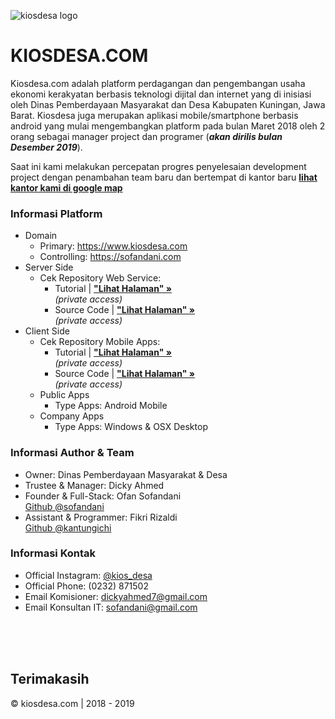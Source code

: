 ![kiosdesa logo](https://i.pinimg.com/564x/c4/17/ad/c417adcccc9ac7b572492ca2bdef46d1.jpg)

# KIOSDESA.COM

Kiosdesa.com adalah platform perdagangan dan pengembangan usaha ekonomi kerakyatan berbasis teknologi dijital dan internet yang di inisiasi oleh Dinas Pemberdayaan Masyarakat dan Desa Kabupaten Kuningan, Jawa Barat. Kiosdesa juga merupakan aplikasi mobile/smartphone berbasis android yang mulai mengembangkan platform pada bulan Maret 2018 oleh 2 orang sebagai manager project dan programer (_**akan dirilis bulan Desember 2019**_).

Saat ini kami melakukan percepatan progres penyelesaian development project dengan penambahan team baru dan bertempat di kantor baru **[lihat kantor kami di google map](https://goo.gl/maps/4gt3oT9uzXp)**

### Informasi Platform
- Domain
  - Primary: https://www.kiosdesa.com
  - Controlling: https://sofandani.com
- Server Side
  - Cek Repository Web Service:
    - Tutorial | **["Lihat Halaman" &raquo;](https://github.com/sofandani/api2/blob/master/README.md)**
      <br/>_(private access)_
    - Source Code | **["Lihat Halaman" &raquo;](https://github.com/sofandani/api2)**
      <br/>_(private access)_
- Client Side
  - Cek Repository Mobile Apps:
    - Tutorial | **[ "Lihat Halaman" &raquo;](https://github.com/sofandani/kiosdesa-mobile/blob/master/README.md)**
      <br/>_(private access)_
    - Source Code | **[ "Lihat Halaman" &raquo;](https://github.com/sofandani/kiosdesa-mobile)**
      <br/>_(private access)_
  - Public Apps
    - Type Apps: Android Mobile
  - Company Apps
    - Type Apps: Windows & OSX Desktop
    
### Informasi Author & Team
- Owner: Dinas Pemberdayaan Masyarakat & Desa
- Trustee & Manager: Dicky Ahmed
- Founder & Full-Stack: Ofan Sofandani
  <br />
  [Github @sofandani](https://github.com/sofandani)
- Assistant & Programmer: Fikri Rizaldi
  <br />
  [Github @kantungichi](https://github.com/kantungichi)

### Informasi Kontak
- Official Instagram: [@kios_desa](https://instagram.com/kios_desa)
- Official Phone: (0232) 871502
- Email Komisioner: [dickyahmed7@gmail.com](mailto:dickyahmed7@gmail.com)
- Email Konsultan IT: [sofandani@gmail.com](mailto:sofandani@gmail.com)

  
<br/>
<br/>
<br/>

## Terimakasih
&copy; kiosdesa.com | 2018 - 2019
